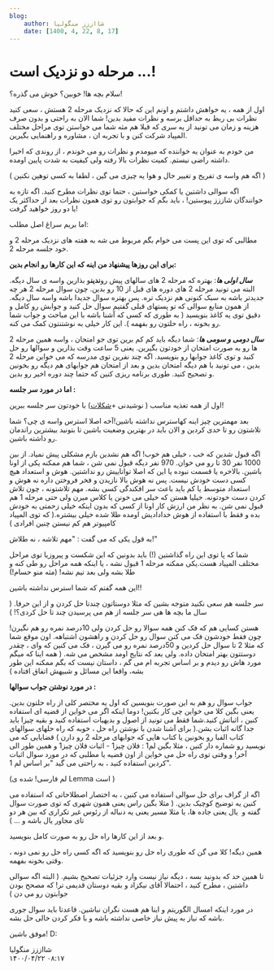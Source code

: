```yaml
---
blog:
    author: شااززز منگولیا
    date: [1400, 4, 22, 8, 17]
---
```

# مرحله دو نزدیک است ...!

<div class="cnt">
سلام بچه ها! خوبین؟ خوش می گذره؟!<p>اول از همه ، یه خواهش داشتم و اونم این که حالا که نزدیک مرحله 2 هستش ، سعی کنید نظرات بی ربط به حداقل برسه و نظرات مفید بدین! شما الان به راحتی و بدون صرف هزینه و زمان می تونید از یه سری که قبلا هم مثه شما می خواستن توی مراحل مختلف المپیاد شرکت کنن و با تجربه ان ، مشاوره و راهنمایی بگیرین.</p>
<p>من خودم به عنوان یه خواننده که میومدم و نظرات رو می خوندم ، از روندی که اخیرا داشته راضی نیستم. کمیت نظرات بالا رفته ولی کیفیت به شدت پایین اومده.</p>
<p>( اگه هم واسه ی تفریح و تغییر حال و هوا یه چیزی می گین ، لطفا به کسی توهین نکنین )</p>
<p>اگه سوالی داشتین یا کمکی خواستین ، حتما توی نظرات مطرح کنید. اگه تازه به خوانندگان شاززز پیوستین! ، باید بگم که جوابتون رو توی همون نظرات بعد از حداکثر یک یا دو روز خواهید گرفت!</p>
<p>اما بریم سراغ اصل مطلب:</p>
<p>مطالبی که توی این پست می خوام بگم مربوط می شه به هفته های نزدیک مرحله 2 و خود جلسه مرحله 2. </p>
<p><strong>برای این روزها پیشنهاد من اینه که این کارها رو انجام بدین:</strong></p>
<p><em><strong>سال اولی ها</strong></em>: بهتره که مرحله 2 های سالهای پیش رو<strong>ندین</strong>و بذارین واسه ی سال دیگه. البته می تونید مرحله 2 های دوره های قبل از 10 رو بدین. چون سوال مرحله 2 هر چه جدیدتر باشه به سبک کنونی هم نزدیک تره. پس بهتره سوال جدیدا باشه واسه سال دیگه. از همون منابع سوالی که تو پستهای قبلی گفتیم سوال حل کنید و جوابش رو کامل و دقیق توی یه کاغذ بنویسید ( به طوری که کسی که آشنا باشه با این مباحث و جواب شما رو بخونه ، راه حلتون رو بفهمه ). این کار خیلی به نوشتنتون کمک می کنه.</p>
<p><em><strong>سال دومی و سومی ها</strong></em>: شما دیگه باید کم کم برین توی جو امتحان ، واسه همین مرحله 2 ها رو به صورت امتحان از خودتون بگیرین. یعنی 5 ساعت وقت بذارین و سوالها رو حل کنید و توی کاغذ جوابها رو بنویسید. اگه چند نفرین توی مدرسه که می خواین مرحله 2 بدین ، می تونید با هم دیگه امتحان بدین و بعد از امتحان هم جوابهای هم دیگه رو بخونین و تصحیح کنید. طوری برنامه ریزی کنین که حتما چند دوره اخیر رو بدین.</p>
<p><strong>اما در مورد سر جلسه : </strong></p>
<p>اول از همه تغذیه مناسب ( نوشیدنی +<u>شکلات</u>) با خودتون سر جلسه ببرین!</p>
<p>بعد مهمترین چیز اینه کهاسترس نداشته باشین!آخه اصلا استرس واسه ی چی؟ شما تلاشتون رو تا حدی کردین و الان باید در بهترین وضعیت باشین تا بتونید بیشترین راندمان رو داشته باشین.</p>
<p>اگه قبول شدین که خب ، خیلی هم خوب! اگه هم نشدین بازم مشکلی پیش نمیاد. از بین 1000 نفر 30 تا رو می خوان. 970 نفر دیگه قبول نمی شن ، شما هم ممکنه یکی از اونا باشین. بالاخره یا قسمت نبوده یا این که اصلا تواناییش رو نداشتین. هوش و استعداد هیچ کسی دست خودش نیست. پس نه هوش بالا نازیدن و فخر فروختن داره نه هوش و استعداد متوسط یا کم باید باعث سر افکندگی کسی بشه. مهم تلاشتونه ، چون تلاش کردن دست خودتونه. خیلیا هستن که خیلی می خونن یا کلاس میرن ولی حتی مرحله 1 هم قبول نمی شن. به نظر من ارزش کار اونا از کسی که بدون اینکه خیلی زحمتی به خودش بده و فقط با استفاده از هوش خدادادیش اومده طلا شده خیلی بیشتره.( که توی المپیاد کامپیوتر هم کم نیستن چنین افرادی )</p>
<p>به قول یکی که می گفت : "مهم تلاشه ، نه طلاش!"</p>
<p>شما که پا توی این راه گذاشتین (!) باید بدونین که این شکست و پیروزیا توی مراحل مختلف المپیاد هست.یکی ممکنه مرحله 1 قبول نشه ، یا اینکه همه مراحل رو طی کنه و طلا بشه ولی بعد تیم نشه! (مثه منو حسام!) </p>
<p>این همه گفتم که شما استرس نداشته باشین!!</p>
<p>سر جلسه هم سعی نکنید متوجه بشین که مثلا دوستاتون چندتا حل کردن و از این حرفا. ( سال ما بچه ها هی سر جلسه از هم می پرسیدن چند تا حل کردی؟! )</p>
<p>هستن کسایی هم که فک کنن همه سوالا رو حل کردن ولی 10درصد نمره رو هم نگیرن! چون فقط خودشون فک می کنن سوال رو حل کردن و راهشون اشتباهه. اون موقع شما که مثلا 2 تا سوال حل کردین و 50درصد نمره رو می گیرن ، فک می کنین که وای ، چقدر دوستتون بهتر امتحان داده. ولی بعد که نتایج اومد مشخص می شه. ( همه اینا که میگم مورد هاش رو دیدم و بر اساس تجربه ام می گم ، داستان نیست که بگم ممکنه این طور بشه، واقعا این مسائل و شبیهش اتفاق افتاده )</p>
<p><strong>در مورد نوشتن جواب سوالها :</strong></p>
<p>جواب سوال رو هم به این صورت بنویسین که اول یه مختصر کلی از راه حلتون بدین. یعنی بگین کلا می خواین چی کار بکنین! دوما اینکه اگر می خواین از قضیه ای استفاده کنین ، اثباتش کنید.شما فقط می تونید از اصول و بدیهیات استفاده کنید و بقیه چیزا باید جدا گانه اثبات بشن.( برای آشنا شدن با نوشتن راه حل ، خوبه که راه حلهای سوالهای کتاب الفبا رو بخونین یا کتاب هایی که جوابهای مرحله 2 رو دارن ) قضایایی که می نویسید رو شماره دار کنین ، مثلا بگین لم1 : فلان چیز1 - اثبات فلان چیز1 و همین طور الی آخر! و وقتی توی راه حل می خواین از اون قضیه یا مطلبی که در مورد سوال اثبات کردین استفاده کنید ، به راحتی می گید "بر اساس لم 1".</p>
<p>(لم فارسی! شده ی Lemma است )</p>
<p>اگه از گراف برای حل سوالی استفاده می کنین ، به اختصار اصطلاحاتی که استفاده می کنین یه توضیح کوچیک بدین. ( مثلا بگین راس یعنی همون شهری که توی صورت سوال گفته و  یال یعنی جاده ها، یا مثلا مسیر یعنی یه دنباله از رئوس غیر تکراری که بین هر دو تای مجاور یال باشه و ... )</p>
<p>و بعد از این کارها راه حل رو به صورت کامل بنویسید.</p>
<p>همین دیگه! کلا می گن که طوری راه حل رو بنویسید که اگه کسی راه حل رو نمی دونه ، وقتی بخونه بفهمه.</p>
<p>تا همین حد که بدونید بسه ، دیگه نیاز نیست وارد جزئیات تصحیح بشیم. ( البته اگه سوالی داشتین ، مطرح کنید ، احتمالا آقای نیکزاد و بقیه دوستان قدیمی تر! که مصحح بودن جوابتون رو می دن ) </p>
<p>در مورد اینکه امسال الگوریتم و اینا هم هست نگران نباشین. قاعدتا باید سوال جوری باشه که نیاز به پیش نیاز خاصی نداشته باشه و با فکر کردن خالی حل بشه.</p>
<p>موفق باشین! D:</p>
<p></p>
</div>

<div class="blog-info">
    <div class="blog-author">شااززز منگولیا</div>
    <div class="blog-date">۱۴۰۰/۰۴/۲۲ ۰۸:۱۷</div>
</div>


